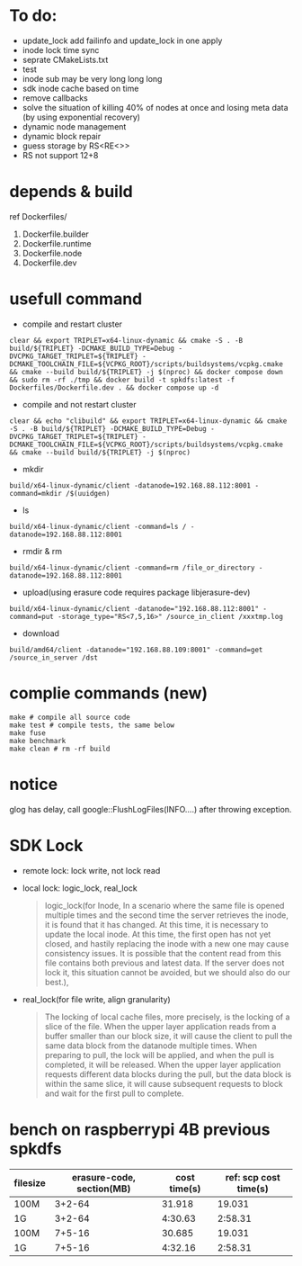 # To do:

  * update_lock add failinfo and update_lock in one apply
  * inode lock time sync
  * seprate CMakeLists.txt
  * test
  * inode sub may be very long long long
  * sdk inode cache based on time
  * remove callbacks
  * solve the situation of killing 40% of nodes at once and losing meta data (by using exponential recovery)
  * dynamic node management
  * dynamic block repair
  * guess storage by RS<RE<>>
  * RS not support 12+8

# depends & build

ref Dockerfiles/
1. Dockerfile.builder
1. Dockerfile.runtime
1. Dockerfile.node
1. Dockerfile.dev
# usefull command

* compile and restart cluster
```shell
clear && export TRIPLET=x64-linux-dynamic && cmake -S . -B build/${TRIPLET} -DCMAKE_BUILD_TYPE=Debug -DVCPKG_TARGET_TRIPLET=${TRIPLET} -DCMAKE_TOOLCHAIN_FILE=${VCPKG_ROOT}/scripts/buildsystems/vcpkg.cmake && cmake --build build/${TRIPLET} -j $(nproc) && docker compose down && sudo rm -rf ./tmp && docker build -t spkdfs:latest -f Dockerfiles/Dockerfile.dev . && docker compose up -d
```
* compile and not restart cluster
```shell
clear && echo "clibuild" && export TRIPLET=x64-linux-dynamic && cmake -S . -B build/${TRIPLET} -DCMAKE_BUILD_TYPE=Debug -DVCPKG_TARGET_TRIPLET=${TRIPLET} -DCMAKE_TOOLCHAIN_FILE=${VCPKG_ROOT}/scripts/buildsystems/vcpkg.cmake && cmake --build build/${TRIPLET} -j $(nproc)
```
* mkdir
```shell
build/x64-linux-dynamic/client -datanode=192.168.88.112:8001 -command=mkdir /$(uuidgen)
```
* ls
```shell
build/x64-linux-dynamic/client -command=ls / -datanode=192.168.88.112:8001
```
* rmdir & rm
```shell
build/x64-linux-dynamic/client -command=rm /file_or_directory -datanode=192.168.88.112:8001
```
* upload(using erasure code requires package libjerasure-dev)
```shell
build/x64-linux-dynamic/client -datanode="192.168.88.112:8001" -command=put -storage_type="RS<7,5,16>" /source_in_client /xxxtmp.log
```
* download
```shell
build/amd64/client -datanode="192.168.88.109:8001" -command=get /source_in_server /dst
```

# complie commands (new)

```shell
make # compile all source code
make test # compile tests, the same below
make fuse
make benchmark
make clean # rm -rf build
```

# notice
glog has delay, call google::FlushLogFiles(INFO....) after throwing exception.

# SDK Lock

* remote lock: lock write, not lock read

* local lock: logic_lock, real_lock

  > logic_lock(for Inode, In a scenario where the same file is opened multiple times and the second time the server retrieves the inode, it is found that it has changed. At this time, it is necessary to update the local inode. At this time, the first open has not yet closed, and hastily replacing the inode with a new one may cause consistency issues. It is possible that the content read from this file contains both previous and latest data. If the server does not lock it, this situation cannot be avoided, but we should also do our best.), 

* real_lock(for file write, align granularity)

  >  The locking of local cache files, more precisely, is the locking of a slice of the file. When the upper layer application reads from a buffer smaller than our block size, it will cause the client to pull the same data block from the datanode multiple times. When preparing to pull, the lock will be applied, and when the pull is completed, it will be released. When the upper layer application requests different data blocks during the pull, but the data block is within the same slice, it will cause subsequent requests to block and wait for the first pull to complete.

# bench on raspberrypi 4B previous spkdfs

| filesize | erasure-code, section(MB) | cost time(s) | ref: scp cost time(s)    |
| -------- | ---------------- | --------------- | ------- |
| 100M     | 3+2-64           | 31.918          | 19.031  |
| 1G       | 3+2-64           | 4:30.63         | 2:58.31 |
| 100M     | 7+5-16           | 30.685          | 19.031  |
| 1G       | 7+5-16           | 4:32.16         | 2:58.31 |
